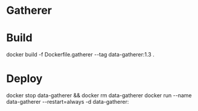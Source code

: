 # Gatherer

# Build
docker build -f Dockerfile.gatherer --tag data-gatherer:1.3 .

# Deploy
docker stop data-gatherer && docker rm data-gatherer
docker run --name data-gatherer --restart=always -d data-gatherer:<VERSION>
